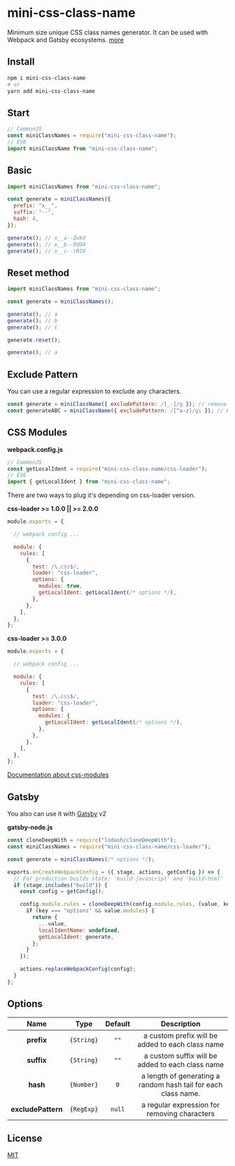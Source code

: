 # mini-css-class-name
Minimum size unique CSS class names generator.
It can be used with Webpack and Gatsby ecosystems. [more](#css-modules)

## Install
```bash
npm i mini-css-class-name
# or
yarn add mini-css-class-name
```

## Start
```js
// CommonJS
const miniClassNames = require("mini-css-class-name");
// ES6
import miniClassName from "mini-css-class-name";
```

## Basic
```js
import miniClassNames from "mini-css-class-name";

const generate = miniClassNames({
  prefix: "x__",
  suffix: "--",
  hash: 4,
});

generate(); // x__a--ZwkO
generate(); // x__b--9dO4
generate(); // x__c--rRI0
```

## Reset method
```js
import miniClassNames from "mini-css-class-name";

const generate = miniClassNames();

generate(); // a
generate(); // b
generate(); // c

generate.reset();

generate(); // a
```

## Exclude Pattern
You can use a regular expression to exclude any characters.
```js
const generate = miniClassName({ excludePattern: /[_-]/g }); // remove underscore and dash
const generateABC = miniClassName({ excludePattern: /[^a-z]/gi }); // keep only alphabet characters
```

## CSS Modules

**webpack.config.js**
```js
// CommonJS
const getLocalIdent = require("mini-css-class-name/css-loader");
// ES6
import { getLocalIdent } from "mini-css-class-name";
```
There are two ways to plug it's depending on css-loader version.

**css-loader >= 1.0.0 || >= 2.0.0**
```js
module.exports = {

  // webpack config ...

  module: {
    rules: [
      {
        test: /\.css$/,
        loader: "css-loader",
        options: {
          modules: true,
          getLocalIdent: getLocalIdent(/* options */),
        },
      },
    ],
  },
};
```
**css-loader >= 3.0.0**
```js
module.exports = {

  // webpack config ...

  module: {
    rules: [
      {
        test: /\.css$/,
        loader: "css-loader",
        options: {
          modules: {
            getLocalIdent: getLocalIdent(/* options */),
          },
        },
      },
    ],
  },
};
```
[Documentation about css-modules](https://github.com/webpack-contrib/css-loader#modules)

## Gatsby
You also can use it with [Gatsby](https://www.gatsbyjs.org/docs/add-custom-webpack-config/) v2

**gatsby-node.js**
```js
const cloneDeepWith = require("lodash/cloneDeepWith");
const miniClassNames = require("mini-css-class-name/css-loader");

const generate = miniClassNames(/* options */);

exports.onCreateWebpackConfig = ({ stage, actions, getConfig }) => {
  // For production builds state: 'build-javascript' and 'build-html'
  if (stage.includes("build")) {
    const config = getConfig();

    config.module.rules = cloneDeepWith(config.module.rules, (value, key) => {
      if (key === "options" && value.modules) {
        return {
          ...value,
          localIdentName: undefined,
          getLocalIdent: generate,
        };
      }
    });

    actions.replaceWebpackConfig(config);
  }
};
```

## Options
|    Name          |   Type     | Default | Description |
|:----------------:|:----------:|:-------:|:-----------:|
| **prefix**       | `{String}` |  `""`   | a custom prefix will be added to each class name
| **suffix**       | `{String}` |  `""`   | a custom suffix will be added to each class name
|  **hash**        | `{Number}` |   `0`   | a length of generating a random hash tail for each class name.
|**excludePattern**| `{RegExp}` | `null`  | a regular expression for removing characters

## License
[MIT](./LICENSE)
